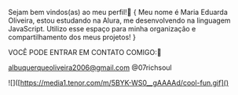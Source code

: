 Sejam bem vindos(as) ao meu perfil!💙
{ Meu nome é Maria Eduarda Oliveira, estou estudando na Alura, me desenvolvendo na linguagem JavaScript. Utilizo esse espaço para minha organização e compartilhamento dos meus projetos! }

VOCÊ PODE ENTRAR EM CONTATO COMIGO:💌

albuquerqueoliveira2006@gmail.com
@07richsoul

![]([https://media1.tenor.com/m/5BYK-WS0__gAAAAd/cool-fun.gif]()
